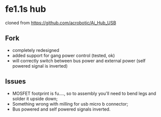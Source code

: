 fe1.1s hub
==========

cloned from https://github.com/acrobotic/Ai_Hub_USB

Fork
----

 * completely redesigned
 * added support for gang power control (tested, ok)
 * will correctly switch between bus power and external power (self powered signal is inverted)

Issues
------

 * MOSFET footprint is fu...., so to assembly you'll need to bend legs and solder it upside down;
 * Something wrong with milling for usb micro b connector;
 * Bus powered and self powered signals inverted.
